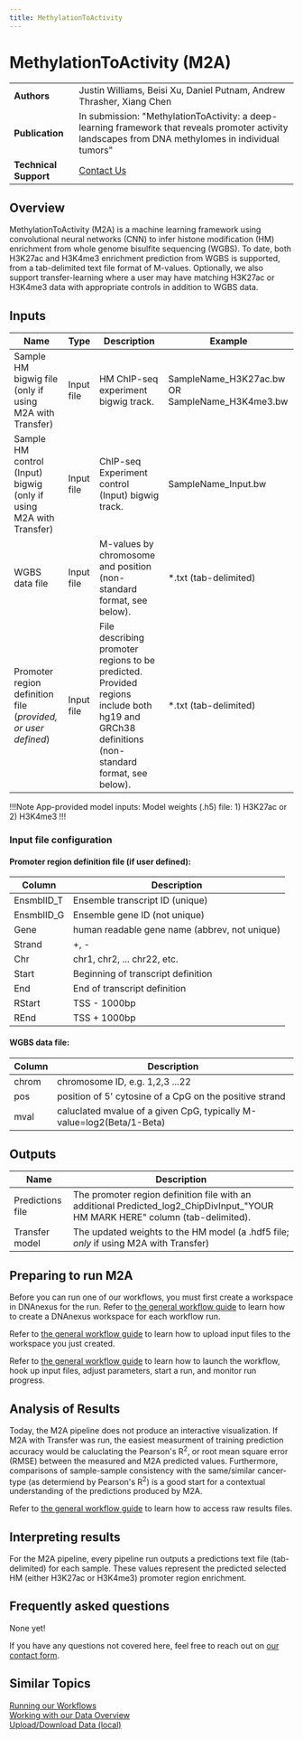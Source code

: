 ```yaml
---
title: MethylationToActivity
---
```


# MethylationToActivity (M2A)

|                       |                                            |
| --------------------- | ------------------------------------------ |
| **Authors**           | Justin Williams, Beisi Xu, Daniel Putnam, Andrew Thrasher, Xiang Chen      |
| **Publication**       | In submission: "MethylationToActivity: a deep-learning framework that reveals promoter activity landscapes from DNA methylomes in individual tumors"                        |
| **Technical Support** | [Contact Us](https://stjude.cloud/contact) |

## Overview

MethylationToActivity (M2A) is a machine learning framework using convolutional neural networks (CNN) to infer histone modification (HM) enrichment from whole genome bisulfite sequencing (WGBS). To date, both H3K27ac and H3K4me3 enrichment prediction from WGBS is supported, from a tab-delimited text file format of M-values. Optionally, we also support transfer-learning where a user may have matching H3K27ac or H3K4me3 data with appropriate controls in addition to WGBS data.

## Inputs 

| Name | Type | Description | Example |
|--|--|--|--|
| Sample HM bigwig file (only if using M2A with Transfer)   | Input file |  HM ChIP-seq experiment bigwig track. | SampleName_H3K27ac.bw OR SampleName_H3K4me3.bw|
| Sample HM control (Input) bigwig (only if using M2A with Transfer) | Input file | ChIP-seq Experiment control (Input) bigwig track.  | SampleName_Input.bw |
| WGBS data file | Input file | M-values by chromosome and position (non-standard format, see below). | *.txt (tab-delimited)|
| Promoter region definition file (*provided, or user defined*) | Input file |  File describing promoter regions to be predicted. Provided regions include both hg19 and GRCh38 definitions (non-standard format, see below). | *.txt (tab-delimited) |

!!!Note App-provided model inputs:
Model weights (.h5) file: 1) H3K27ac or 2) H3K4me3 
!!!

### Input file configuration

#### Promoter region definition file (if user defined):

|Column      | Description                                   |
|------------|-----------------------------------------------|
|EnsmblID_T  | Ensemble transcript ID (unique)               |
|EnsmblID_G  | Ensemble gene ID (not unique)                 |      
|Gene        | human readable gene name (abbrev, not unique) |
|Strand      | +, -                                          |
|Chr         | chr1, chr2, ... chr22, etc.                   |
|Start       | Beginning of transcript definition            | 
|End         | End of transcript definition                  |
|RStart      | TSS - 1000bp                                  |
|REnd        | TSS + 1000bp                                  |

#### WGBS data file:

|Column      | Description                                                            |
|------------|------------------------------------------------------------------------|
|chrom       | chromosome ID, e.g. 1,2,3 ...22                                        |
|pos         | position of 5' cytosine of a CpG on the positive strand                |      
|mval        | caluclated mvalue of a given CpG, typically M-value=log2(Beta/1-Beta)  |

## Outputs

| Name | Description |
|--|--|
| Predictions file | The promoter region definition file with an additional Predicted_log2_ChipDivInput_"YOUR HM MARK HERE" column (tab-delimited). |
| Transfer model |  The updated weights to the HM model (a .hdf5 file; *only* if using M2A with Transfer)|

## Preparing to run M2A

Before you can run one of our workflows, you must first create a workspace in DNAnexus for the run. Refer to [the general workflow guide](../../analyzing-data/running-sj-workflows/#getting-started) to learn how to create a DNAnexus workspace for each workflow run.

Refer to [the general workflow guide](../../analyzing-data/running-sj-workflows/#uploading-files) to learn how to upload input files to the workspace you just created.

Refer to [the general workflow guide](../../analyzing-data/running-sj-workflows/#running-the-workflow) to learn how to launch the workflow, hook up input files, adjust parameters, start a run, and monitor run progress.

## Analysis of Results

Today, the M2A pipeline does not produce an interactive visualization. If M2A with Transfer was run, the easiest measurment of training prediction accuracy would be caluclating the Pearson's R<sup>2</sup>, or root mean square error (RMSE) between the measured and M2A predicted values. Furthermore, comparisons of sample-sample consistency with the same/similar cancer-type (as determiend by Pearson's R<sup>2</sup>) is a good start for a contextual understanding of the predictions produced by M2A.

Refer to [the general workflow guide](../../analyzing-data/running-sj-workflows/#raw-results-files) to learn how to access raw results files.

## Interpreting results

For the M2A pipeline, every pipeline run outputs a predictions text file (tab-delimited) for each sample. These values represent the predicted selected HM (either H3K27ac or H3K4me3) promoter region enrichment. 

## Frequently asked questions

None yet!

If you have any questions not covered here, feel free to reach
out on [our contact form](https://hospital.stjude.org/apps/forms/fb/st-jude-cloud-contact/).

## Similar Topics

[Running our Workflows](../../analyzing-data/running-sj-workflows)  
[Working with our Data Overview](../../managing-data/working-with-our-data)   
[Upload/Download Data (local)](../../managing-data/upload-local)  
